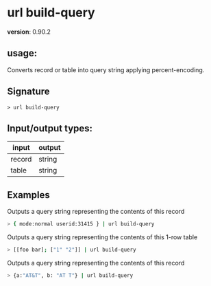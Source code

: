 # url build-query

**version**: 0.90.2

## **usage**:

Converts record or table into query string applying percent-encoding.

## Signature

`> url build-query `

## Input/output types:

| input  | output |
| ------ | ------ |
| record | string |
| table  | string |

## Examples

Outputs a query string representing the contents of this record

```bash
> { mode:normal userid:31415 } | url build-query
```

Outputs a query string representing the contents of this 1-row table

```bash
> [[foo bar]; ["1" "2"]] | url build-query
```

Outputs a query string representing the contents of this record

```bash
> {a:"AT&T", b: "AT T"} | url build-query
```
